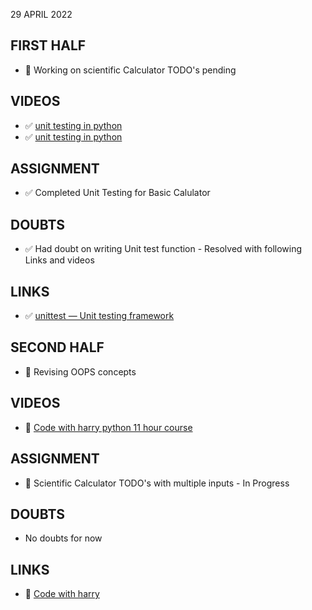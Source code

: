 29 APRIL 2022

## FIRST HALF

- 🚧 Working on scientific Calculator TODO's pending 

## VIDEOS

- ✅ [unit testing in python](https://www.youtube.com/watch?v=1Lfv5tUGsn8)
- ✅ [unit testing in python](https://www.youtube.com/watch?v=6tNS--WetLI&t=305s)

## ASSIGNMENT

- ✅ Completed Unit Testing for Basic Calulator

## DOUBTS

- ✅ Had doubt on writing Unit test function - Resolved with following Links and videos  

## LINKS

- ✅ [unittest — Unit testing framework](https://docs.python.org/3/library/unittest.html)

## SECOND HALF

- 🚧 Revising OOPS concepts

## VIDEOS

- 🚧 [Code with harry python 11 hour course](https://www.youtube.com/watch?v=gfDE2a7MKjA)

## ASSIGNMENT

- 🚧 Scientific Calculator TODO's with multiple inputs - In Progress

## DOUBTS

- No doubts for now

## LINKS

- 🚧 [Code with harry](https://www.youtube.com/watch?v=gfDE2a7MKjA)